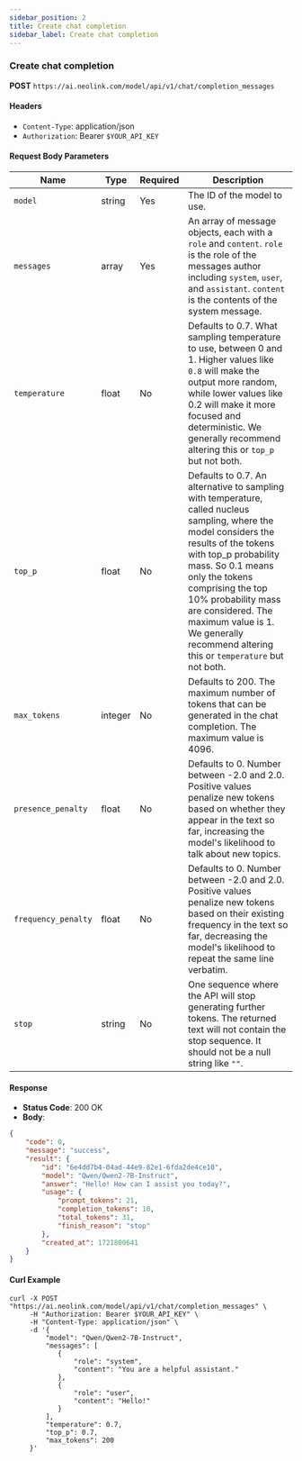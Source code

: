 ```yaml
---
sidebar_position: 2
title: Create chat completion
sidebar_label: Create chat completion
---
```



### Create chat completion

**POST** `https://ai.neolink.com/model/api/v1/chat/completion_messages`


#### Headers

- `Content-Type`: application/json
- `Authorization`: Bearer `$YOUR_API_KEY`

#### Request Body Parameters

| Name          | Type    | Required | Description                                                  |
|---------------|---------|----------|--------------------------------------------------------------|
| `model`       | string  | Yes      | The ID of the model to use.                                  |
| `messages`    | array   | Yes      | An array of message objects, each with a `role` and `content`. `role` is the role of the messages author including `system`, `user`, and `assistant`. `content` is the contents of the system message. |
| `temperature` | float   | No       | Defaults to 0.7. What sampling temperature to use, between 0 and 1. Higher values like `0.8` will make the output more random, while lower values like 0.2 will make it more focused and deterministic. We generally recommend altering this or `top_p` but not both.                                      |
| `top_p`       | float   | No       | Defaults to 0.7. An alternative to sampling with temperature, called nucleus sampling, where the model considers the results of the tokens with top_p probability mass. So 0.1 means only the tokens comprising the top 10% probability mass are considered. The maximum value is 1. We generally recommend altering this or `temperature` but not both.  |
| `max_tokens`  | integer   | No       | Defaults to 200. The maximum number of tokens that can be generated in the chat completion. The maximum value is 4096.     |
| `presence_penalty`  | float   | No       | Defaults to 0. Number between -2.0 and 2.0. Positive values penalize new tokens based on whether they appear in the text so far, increasing the model's likelihood to talk about new topics.                 |
| `frequency_penalty`  | float   | No       | Defaults to 0. Number between -2.0 and 2.0. Positive values penalize new tokens based on their existing frequency in the text so far, decreasing the model's likelihood to repeat the same line verbatim.                   |
| `stop`  | string   | No       | One sequence where the API will stop generating further tokens. The returned text will not contain the stop sequence. It should not be a null string like `""`.      |

#### Response

- **Status Code**: 200 OK
- **Body**:

```json
{
    "code": 0,
    "message": "success",
    "result": {
        "id": "6e4dd7b4-04ad-44e9-82e1-6fda2de4ce10",
        "model": "Qwen/Qwen2-7B-Instruct",
        "answer": "Hello! How can I assist you today?",
        "usage": {
            "prompt_tokens": 21,
            "completion_tokens": 10,
            "total_tokens": 31,
            "finish_reason": "stop"
        },
        "created_at": 1721800641
    }
}

```

#### Curl Example

```curl
curl -X POST "https://ai.neolink.com/model/api/v1/chat/completion_messages" \
     -H "Authorization: Bearer $YOUR_API_KEY" \
     -H "Content-Type: application/json" \
     -d '{
         "model": "Qwen/Qwen2-7B-Instruct",
         "messages": [
            {
                "role": "system",
                "content": "You are a helpful assistant."
            },
            {
                "role": "user",
                "content": "Hello!"
            }
         ],
         "temperature": 0.7,
         "top_p": 0.7,
         "max_tokens": 200
     }'
```
